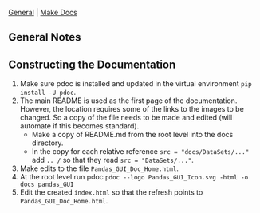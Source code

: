 [General](#general-notes) | [Make Docs](#constructing-the-documentation)
## General Notes

## Constructing the Documentation

1. Make sure pdoc is installed and updated in the virtual environment `pip 
   install -U pdoc`.
2. The main README is used as the first page of the documentation. However, 
   the location requires some of the links to the images to be changed. So 
   a copy of the file needs to be made and edited (will automate if this 
   becomes standard).
    * Make a copy of README.md from the root level into the docs directory.
    * In the copy for each relative reference `src = "docs/DataSets/..."` 
      add `..
      /` so that 
      they read `src = "DataSets/..."`.
3. Make edits to the file `Pandas_GUI_Doc_Home.html`.
4. At the root level run pdoc `pdoc --logo Pandas_GUI_Icon.svg -html -o 
   docs pandas_GUI`
5. Edit the created `index.html` so that the refresh points to 
   `Pandas_GUI_Doc_Home.html`.
